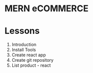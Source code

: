 # MERN eCOMMERCE

# Lessons

1. Introduction
2. Install Tools
3. Create react app
4. Create git repository
5. List product - react
